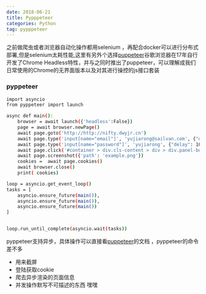 ```yaml
---
date: 2018-06-21
title: Pypppeteer
categories: Python
tag: pypppeteer 
---
```


之前做爬虫或者浏览器自动化操作都用selenium ，再配合docker可以进行分布式部署,但是selenium太耗性能,这里有另外个选择[puppeteer](https://github.com/GoogleChrome/puppeteer)谷歌浏览器在17年自行开发了Chrome Headless特性，并与之同时推出了puppeteer，可以理解成我们日常使用的Chrome的无界面版本以及对其进行操控的js接口套装



### pyppeteer

``` bash
import asyncio
from pyppeteer import launch

async def main():
    browser = await launch({'headless':False})
    page = await browser.newPage()
    await page.goto('http://http://nifty.dwyjr.cn')
    await page.type('input[name="email"]', 'yujiarong@sailvan.com', {"delay": 10});
    await page.type('input[name="password"]', 'yujiarong', {"delay": 10});
    await page.click('#container > div.cls-content > div > div.panel-body > form > button')
    await page.screenshot({'path': 'example.png'})
    cookies =  await page.cookies() 
    await browser.close()
    print( cookies)

loop = asyncio.get_event_loop()
tasks = [
	asyncio.ensure_future(main()),
	asyncio.ensure_future(main()),
	asyncio.ensure_future(main())
]


loop.run_until_complete(asyncio.wait(tasks))
```
pyppeteer支持异步，具体操作可以直接看[puppeteer](https://github.com/GoogleChrome/puppeteer)的文档 ，pyppeteer的命令差不多

* 用来截屏 
* 登陆获取cookie
* 爬去异步渲染的页面信息
* 并发操作默写不可描述的东西 嘿嘿